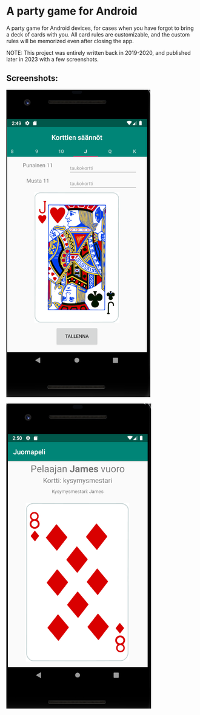 # A party game for Android 

A party game for Android devices, for cases when you have forgot to bring a deck of cards with you.
All card rules are customizable, and the custom rules will be memorized even after closing the app. 

NOTE: This project was entirely written back in 2019-2020, and published later in 2023 with a few screenshots.

## Screenshots:

![Screenshot of the settings view](./screenshots/settings.png)

![Screenshot of the game UI](./screenshots/game-ui.png)
